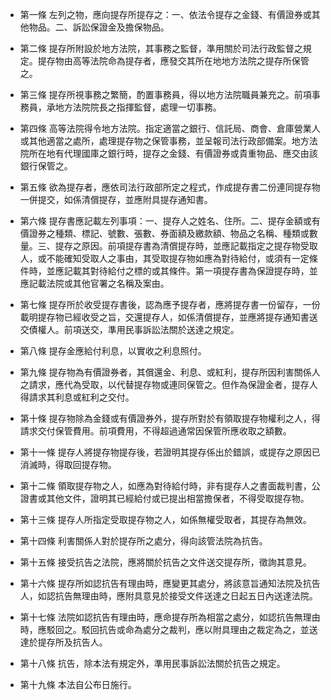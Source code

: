 * 第一條 左列之物，應向提存所提存之：一、依法令提存之金錢、有價證券或其他物品。二、訴訟保證金及擔保物品。

* 第二條 提存所附設於地方法院，其事務之監督，準用關於司法行政監督之規定。提存物由高等法院命為提存者，應發交其所在地地方法院之提存所保管之。

* 第三條 提存所視事務之繁簡，酌置事務員，得以地方法院職員兼充之。前項事務員，承地方法院院長之指揮監督，處理一切事務。

* 第四條 高等法院得令地方法院。指定適當之銀行、信託局、商會、倉庫營業人或其他適當之處所，處理提存物之保管事務，並呈報司法行政部備案。地方法院所在地有代理國庫之銀行時，提存之金錢、有價證券或貴重物品、應交由該銀行保管之。

* 第五條 欲為提存者，應依司法行政部所定之程式，作成提存書二份連同提存物一併提交，如係清償提存，並應附具提存通知書。

* 第六條 提存書應記載左列事項：一、提存人之姓名、住所。二、提存金額或有價證券之種類、標記、號數、張數、券面額及繳款額、物品之名稱、種類或數量。三、提存之原因。前項提存書為清償提存時，並應記載指定之提存物受取人，或不能確知受取人之事由，其受取提存物如應為對待給付，或須有一定條件時，並應記載其對待給付之標的或其條件。第一項提存書為保證提存時，並應記載法院或其他官署之名稱及案由。

* 第七條 提存所於收受提存書後，認為應予提存者，應將提存書一份留存，一份載明提存物已經收受之旨，交還提存人，如係清償提存，並應將提存通知書送交債權人。前項送交，準用民事訴訟法關於送達之規定。

* 第八條 提存金應給付利息，以實收之利息照付。

* 第九條 提存物為有價證券者，其償還金、利息、或紅利，提存所因利害關係人之請求，應代為受取，以代替提存物或連同保管之。但作為保證金者，提存人得請求其利息或紅利之交付。

* 第十條 提存物除為金錢或有價證券外，提存所對於有領取提存物權利之人，得請求交付保管費用。前項費用，不得超過通常因保管所應收取之額數。

* 第十一條 提存人將提存物提存後，若證明其提存係出於錯誤，或提存之原因已消滅時，得取回提存物。

* 第十二條 領取提存物之人，如應為對待給付時，非有提存人之書面裁判書，公證書或其他文件，證明其已經給付或已提出相當擔保者，不得受取提存物。

* 第十三條 提存人所指定受取提存物之人，如係無權受取者，其提存為無效。

* 第十四條 利害關係人對於提存所之處分，得向該管法院為抗告。

* 第十五條 接受抗告之法院，應將關於抗告之文件送交提存所，徵詢其意見。

* 第十六條 提存所如認抗告有理由時，應變更其處分，將該意旨通知法院及抗告人，如認抗告無理由時，應附具意見於接受文件送達之日起五日內送達法院。

* 第十七條 法院如認抗告有理由時，應命提存所為相當之處分，如認抗告無理由時，應駁回之。駁回抗告或命為處分之裁判，應以附具理由之裁定為之，並送達於提存所及抗告人。

* 第十八條 抗告，除本法有規定外，準用民事訴訟法關於抗告之規定。

* 第十九條 本法自公布日施行。

